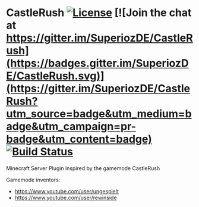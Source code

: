 # CastleRush [![License](https://img.shields.io/badge/license-GPLv2-blue.svg)](https://github.com/Superioz/CastleRush/blob/master/LICENSE) [![Join the chat at https://gitter.im/SuperiozDE/CastleRush](https://badges.gitter.im/SuperiozDE/CastleRush.svg)](https://gitter.im/SuperiozDE/CastleRush?utm_source=badge&utm_medium=badge&utm_campaign=pr-badge&utm_content=badge) [![Build Status](https://travis-ci.org/SuperiozDE/CastleRush.svg?branch=master)](https://travis-ci.org/SuperiozDE/CastleRush)

Minecraft Server Plugin inspired by the gamemode CastleRush

Gamemode inventors:
- https://www.youtube.com/user/ungespielt
- https://www.youtube.com/user/rewinside
